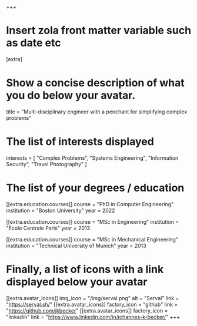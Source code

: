 +++
# Insert zola front matter variable such as date etc

[extra]

# Show a concise description of what you do below your avatar.
title = "Multi-disciplinary engineer with a penchant for simplifying complex problems"

# The list of interests displayed
interests = [
  "Complex Problems",
  "Systems Engineering",
  "Information Security",
  "Travel Photography"
]

# The list of your degrees / education
[[extra.education.courses]]
  course = "PhD in Computer Engineering"
  institution = "Boston University"
  year = 2022

[[extra.education.courses]]
  course = "MSc in Engineering"
  institution = "Ecole Centrale Paris"
  year = 2013

[[extra.education.courses]]
  course = "MSc in Mechanical Engineering"
  institution = "Technical University of Munich"
  year = 2013

# Finally, a list of icons with a link displayed below your avatar
[[extra.avatar_icons]]
  img_icon = "/img/serval.png"
  alt = "Serval"
  link = "https://serval.sh/"
[[extra.avatar_icons]]
  factory_icon = "github"
  link = "https://github.com/jkbecker"
[[extra.avatar_icons]]
  factory_icon = "linkedin"
  link = "https://www.linkedin.com/in/johannes-k-becker/"
+++
